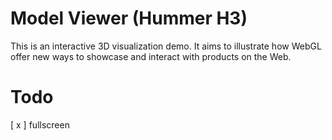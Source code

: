 # Model Viewer (Hummer H3)
This is an interactive 3D visualization demo. It aims to illustrate how WebGL offer new ways to showcase and interact with products on the Web.

# Todo
[ x ] fullscreen